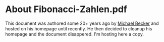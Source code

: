 # About Fibonacci-Zahlen.pdf

This document was authored some 20+ years ago by [Michael Becker](http://www.ijon.de/) and hosted on his homepage until recently. He then decided to cleanup his homepage and the document disappered. I'm hosting here a copy.